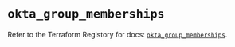 # `okta_group_memberships`

Refer to the Terraform Registory for docs: [`okta_group_memberships`](https://registry.terraform.io/providers/okta/okta/3.46.0/docs/resources/group_memberships).
